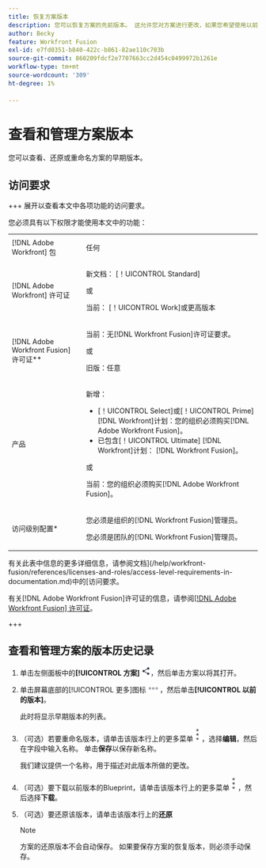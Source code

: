 ```yaml
---
title: 恢复方案版本
description: 您可以恢复方案的先前版本。 这允许您对方案进行更改，如果您希望使用以前的功能，可以轻松还原这些更改。
author: Becky
feature: Workfront Fusion
exl-id: e7fd0351-b840-422c-b861-82ae110c703b
source-git-commit: 860209fdcf2e7707663cc2d454c0499972b1261e
workflow-type: tm+mt
source-wordcount: '309'
ht-degree: 1%

---
```


# 查看和管理方案版本

您可以查看、还原或重命名方案的早期版本。

## 访问要求

+++ 展开以查看本文中各项功能的访问要求。

您必须具有以下权限才能使用本文中的功能：

<table style="table-layout:auto">
 <col> 
 <col> 
 <tbody> 
  <tr> 
   <td role="rowheader">[!DNL Adobe Workfront] 包</td> 
   <td> <p>任何</p> </td> 
  </tr> 
  <tr data-mc-conditions=""> 
   <td role="rowheader">[!DNL Adobe Workfront] 许可证</td> 
   <td> <p>新文档： [！UICONTROL Standard]</p><p>或</p><p>当前： [！UICONTROL Work]或更高版本</p> </td> 
  </tr> 
  <tr> 
   <td role="rowheader">[!DNL Adobe Workfront Fusion] 许可证**</td> 
   <td>
   <p>当前：无[!DNL Workfront Fusion]许可证要求。</p>
   <p>或</p>
   <p>旧版：任意 </p>
   </td> 
  </tr> 
  <tr> 
   <td role="rowheader">产品</td> 
   <td>
   <p>新增：</p> <ul><li>[！UICONTROL Select]或[！UICONTROL Prime] [!DNL Workfront]计划：您的组织必须购买[!DNL Adobe Workfront Fusion]。</li><li>已包含[！UICONTROL Ultimate] [!DNL Workfront]计划： [!DNL Workfront Fusion]。</li></ul>
   <p>或</p>
   <p>当前：您的组织必须购买[!DNL Adobe Workfront Fusion]。</p>
   </td> 
  </tr>
  <tr data-mc-conditions=""> 
   <td role="rowheader">访问级别配置*</td> 
   <td> 
     <p>您必须是组织的[!DNL Workfront Fusion]管理员。</p>
     <p>您必须是团队的[!DNL Workfront Fusion]管理员。</p>
   </td> 
  </tr> 
   </td> 
  </tr> 
 </tbody> 
</table>

有关此表中信息的更多详细信息，请参阅文档](/help/workfront-fusion/references/licenses-and-roles/access-level-requirements-in-documentation.md)中的[访问要求。

有关[!DNL Adobe Workfront Fusion]许可证的信息，请参阅[[!DNL Adobe Workfront Fusion] 许可证](/help/workfront-fusion/set-up-and-manage-workfront-fusion/licensing-operations-overview/license-automation-vs-integration.md)。

+++

<!--procedure - open, optional add comment, optional restore version-->

## 查看和管理方案的版本历史记录

1. 单击左侧面板中的&#x200B;**[!UICONTROL 方案]** ![方案图标](assets/scenarios-icon.png)，然后单击方案以将其打开。
1. 单击屏幕底部的[!UICONTROL 更多]图标![更多图标](assets/more-icon.png)，然后单击&#x200B;**[!UICONTROL 以前的版本]**。

   此时将显示早期版本的列表。
1. （可选）若要重命名版本，请单击该版本行上的更多菜单![更多菜单](assets/more-icon-vertical.png)，选择&#x200B;**编辑**，然后在字段中输入名称。 单击&#x200B;**保存**&#x200B;以保存新名称。

   我们建议提供一个名称，用于描述对此版本所做的更改。
1. （可选）要下载以前版本的Blueprint，请单击该版本行上的更多菜单![更多菜单](assets/more-icon-vertical.png)，然后选择&#x200B;**下载**。
1. （可选）要还原该版本，请单击该版本行上的&#x200B;**还原**


   >[!NOTE]
   >
   >方案的还原版本不会自动保存。 如果要保存方案的恢复版本，则必须手动保存。
